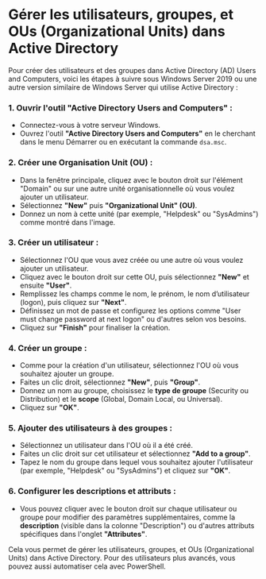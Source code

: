 # Gérer les utilisateurs, groupes, et OUs (Organizational Units) dans Active Directory

Pour créer des utilisateurs et des groupes dans Active Directory (AD) Users and Computers, voici les étapes à suivre sous Windows Server 2019 ou une autre version similaire de Windows Server qui utilise Active Directory :

### 1. **Ouvrir l'outil "Active Directory Users and Computers" :**
   - Connectez-vous à votre serveur Windows.
   - Ouvrez l'outil **"Active Directory Users and Computers"** en le cherchant dans le menu Démarrer ou en exécutant la commande `dsa.msc`.

### 2. **Créer une Organisation Unit (OU) :**
   - Dans la fenêtre principale, cliquez avec le bouton droit sur l'élément "Domain" ou sur une autre unité organisationnelle où vous voulez ajouter un utilisateur.
   - Sélectionnez **"New"** puis **"Organizational Unit" (OU)**.
   - Donnez un nom à cette unité (par exemple, "Helpdesk" ou "SysAdmins") comme montré dans l'image.

### 3. **Créer un utilisateur :**
   - Sélectionnez l'OU que vous avez créée ou une autre où vous voulez ajouter un utilisateur.
   - Cliquez avec le bouton droit sur cette OU, puis sélectionnez **"New"** et ensuite **"User"**.
   - Remplissez les champs comme le nom, le prénom, le nom d’utilisateur (logon), puis cliquez sur **"Next"**.
   - Définissez un mot de passe et configurez les options comme "User must change password at next logon" ou d'autres selon vos besoins.
   - Cliquez sur **"Finish"** pour finaliser la création.

### 4. **Créer un groupe :**
   - Comme pour la création d'un utilisateur, sélectionnez l'OU où vous souhaitez ajouter un groupe.
   - Faites un clic droit, sélectionnez **"New"**, puis **"Group"**.
   - Donnez un nom au groupe, choisissez le **type de groupe** (Security ou Distribution) et le **scope** (Global, Domain Local, ou Universal).
   - Cliquez sur **"OK"**.

### 5. **Ajouter des utilisateurs à des groupes :**
   - Sélectionnez un utilisateur dans l'OU où il a été créé.
   - Faites un clic droit sur cet utilisateur et sélectionnez **"Add to a group"**.
   - Tapez le nom du groupe dans lequel vous souhaitez ajouter l'utilisateur (par exemple, "Helpdesk" ou "SysAdmins") et cliquez sur **"OK"**.

### 6. **Configurer les descriptions et attributs :**
   - Vous pouvez cliquer avec le bouton droit sur chaque utilisateur ou groupe pour modifier des paramètres supplémentaires, comme la **description** (visible dans la colonne "Description") ou d'autres attributs spécifiques dans l'onglet **"Attributes"**.

Cela vous permet de gérer les utilisateurs, groupes, et OUs (Organizational Units) dans Active Directory. Pour des utilisateurs plus avancés, vous pouvez aussi automatiser cela avec PowerShell.
